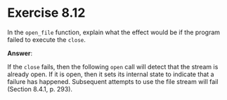 # Exercise 8.12

In the `open_file` function, explain what the effect would be if the program failed to execute the `close`.

**Answer**:

If the `close` fails, then the following `open` call will detect that the stream is already open. If it is open, then it sets its internal state to indicate that a failure has happened. Subsequent attempts to use the file stream will fail (Section 8.4.1, p. 293).